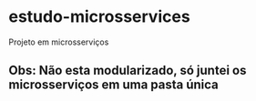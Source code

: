 # estudo-microsservices
Projeto em microsserviços
## Obs: Não esta modularizado, só juntei os microsserviços em uma pasta única


